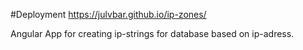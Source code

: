 #Deployment
https://julvbar.github.io/ip-zones/

Angular App for creating ip-strings for database based on ip-adress.

